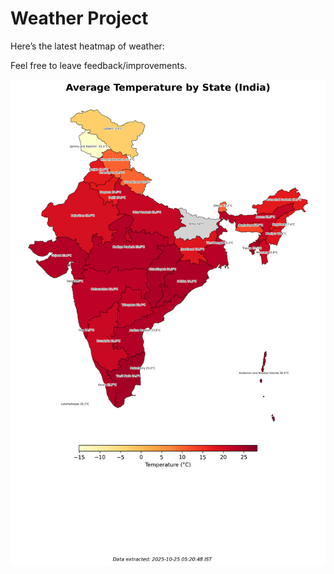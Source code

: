 # Weather Project

Here’s the latest heatmap of weather:

Feel free to leave feedback/improvements.

![India Heatmap](docs/assets/india_heatmap.png?v=FC10DA)

